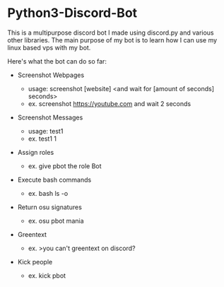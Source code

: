 # Python3-Discord-Bot
This is a multipurpose discord bot I made using discord.py and various other libraries.
The main purpose of my bot is to learn how I can use my linux based vps with my bot.

Here's what the bot can do so far:

- Screenshot Webpages
  - usage: screenshot [website] <and wait for [amount of seconds] seconds>
  - ex. screenshot https://youtube.com and wait 2 seconds
  
- Screenshot Messages
  - usage: test1 <number of messages above the current message>
  - ex. test1 1 
  
- Assign roles
  - ex. give pbot the role Bot

- Execute bash commands
  - ex. bash ls -o

- Return osu signatures
  - ex. osu pbot mania

- Greentext
  - ex. >you can't greentext on discord?

- Kick people
  - ex. kick pbot
